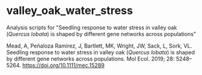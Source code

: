# valley_oak_water_stress

Analysis scripts for "Seedling response to water stress in valley oak (<i>Quercus lobata</i>) is shaped by different gene networks across populations"

 Mead, A, Peñaloza Ramirez, J, Bartlett, MK, Wright, JW, Sack, L, Sork, VL. Seedling response to water stress in valley oak (<i>Quercus lobata</i>) is shaped by different gene networks across populations. Mol Ecol. 2019; 28: 5248– 5264. https://doi.org/10.1111/mec.15289
